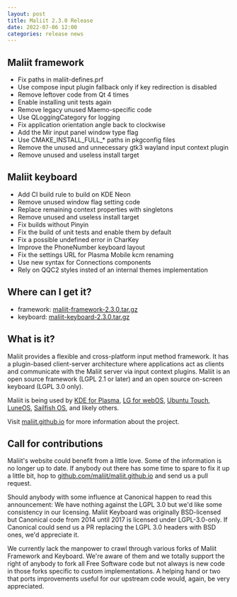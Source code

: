 ```yaml
---
layout: post
title: Maliit 2.3.0 Release
date: 2022-07-06 12:00
categories: release news
---
```


## Maliit framework

- Fix paths in maliit-defines.prf
- Use compose input plugin fallback only if key redirection is disabled
- Remove leftover code from Qt 4 times
- Enable installing unit tests again
- Remove legacy unused Maemo-specific code
- Use QLoggingCategory for logging
- Fix application orientation angle back to clockwise
- Add the Mir input panel window type flag
- Use CMAKE_INSTALL_FULL_* paths in pkgconfig files
- Remove the unused and unnecessary gtk3 wayland input context plugin
- Remove unused and useless install target


## Maliit keyboard

- Add CI build rule to build on KDE Neon
- Remove unused window flag setting code
- Replace remaining context properties with singletons
- Remove unused and useless install target
- Fix builds without Pinyin
- Fix the build of unit tests and enable them by default
- Fix a possible undefined error in CharKey
- Improve the PhoneNumber keyboard layout
- Fix the settings URL for Plasma Mobile kcm renaming
- Use new syntax for Connections components
- Rely on QQC2 styles insted of an internal themes implementation


## Where can I get it?

* framework:
  [maliit-framework-2.3.0.tar.gz](https://github.com/maliit/framework/archive/refs/tags/2.3.0.tar.gz)
* keyboard:
  [maliit-keyboard-2.3.0.tar.gz](https://github.com/maliit/keyboard/archive/refs/tags/2.3.0.tar.gz)

## What is it?

Maliit provides a flexible and cross-platform input method framework. It has a
plugin-based client-server architecture where applications act as clients and
communicate with the Maliit server via input context plugins. Maliit is an open
source framework (LGPL 2.1 or later) and an open source on-screen keyboard (LGPL 3.0 only).

Maliit is being used by [KDE for Plasma](https://blog.martin-graesslin.com/blog/2021/03/using-maliit-keyboard-in-a-plasma-wayland-session/),
[LG for webOS](https://github.com/webosose/maliit-framework-webos),
[Ubuntu Touch](https://gitlab.com/ubports/core/lomiri-keyboard),
[LuneOS](https://github.com/webOS-ports/webos-keyboard),
[Sailfish OS](https://github.com/sailfishos/maliit-framework),
and likely others.

Visit [maliit.github.io](/) for more information about the project.

## Call for contributions

Maliit's website could benefit from a little love. Some of the information is
no longer up to date.
If anybody out there has some time to spare to fix it up a little bit, hop to
[github.com/maliit/maliit.github.io](https://github.com/maliit/maliit.github.io) and send us a pull request.

Should anybody with some influence at Canonical happen to read this announcement:
We have nothing against the LGPL 3.0 but we'd like some consistency in our
licensing. Maliit Keyboard was originally BSD-licensed but Canonical code from 2014
until 2017 is licensed under LGPL-3.0-only. If Canonical could send us a PR
replacing the LGPL 3.0 headers with BSD ones, we'd appreciate it.

We currently lack the manpower to crawl through various forks of Maliit Framework
and Keyboard. We're aware of them and we totally support the right of anybody
to fork all Free Software code but not always is new code in those forks specific
to custom implementations. A helping hand or two that ports improvements useful
for our upstream code would, again, be very appreciated.
